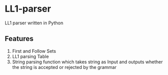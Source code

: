 # LL1-parser
LL1 parser written in Python

## Features
1. First and Follow Sets
2. LL1 parsing Table
3. String parsing function which takes string as Input and outputs whether the string is accepted or rejected by the grammar

